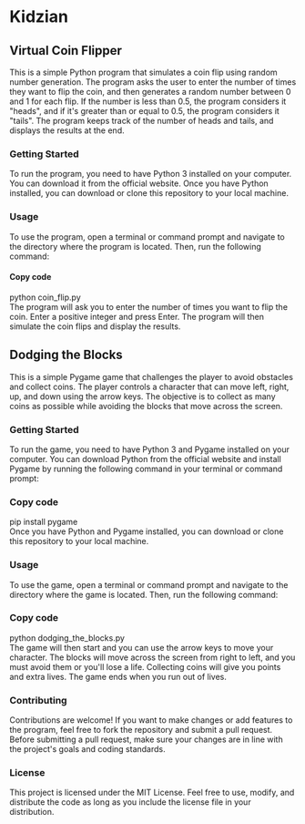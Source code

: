 # Kidzian

## Virtual Coin Flipper
This is a simple Python program that simulates a coin flip using random number generation. The program asks the user to enter the number of times they want to flip the coin, and then generates a random number between 0 and 1 for each flip. If the number is less than 0.5, the program considers it "heads", and if it's greater than or equal to 0.5, the program considers it "tails". The program keeps track of the number of heads and tails, and displays the results at the end.

### Getting Started
To run the program, you need to have Python 3 installed on your computer. You can download it from the official website. Once you have Python installed, you can download or clone this repository to your local machine.

### Usage
To use the program, open a terminal or command prompt and navigate to the directory where the program is located. Then, run the following command:

#### Copy code <br/>
python coin_flip.py <br/>
The program will ask you to enter the number of times you want to flip the coin. Enter a positive integer and press Enter. The program will then simulate the coin flips and display the results.

## Dodging the Blocks
This is a simple Pygame game that challenges the player to avoid obstacles and collect coins. The player controls a character that can move left, right, up, and down using the arrow keys. The objective is to collect as many coins as possible while avoiding the blocks that move across the screen.

### Getting Started
To run the game, you need to have Python 3 and Pygame installed on your computer. You can download Python from the official website and install Pygame by running the following command in your terminal or command prompt:

### Copy code <br/>
pip install pygame <br/>
Once you have Python and Pygame installed, you can download or clone this repository to your local machine.

### Usage
To use the game, open a terminal or command prompt and navigate to the directory where the game is located. Then, run the following command:

### Copy code
python dodging_the_blocks.py <br/>
The game will then start and you can use the arrow keys to move your character. The blocks will move across the screen from right to left, and you must avoid them or you'll lose a life. Collecting coins will give you points and extra lives. The game ends when you run out of lives.


### Contributing
Contributions are welcome! If you want to make changes or add features to the program, feel free to fork the repository and submit a pull request. Before submitting a pull request, make sure your changes are in line with the project's goals and coding standards.

### License
This project is licensed under the MIT License. Feel free to use, modify, and distribute the code as long as you include the license file in your distribution.
